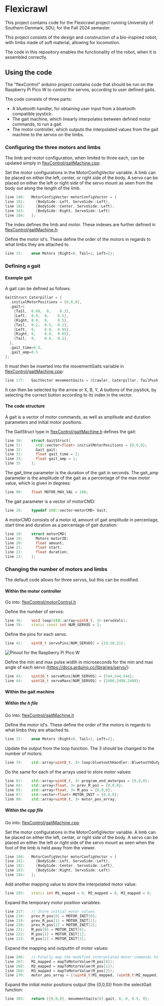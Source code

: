 # Flexicrawl

This project contains code for the Flexicrawl project running University of Southern Denmark, SDU, for the Fall 2024 semester.

This project consists of the design and construction of a bio-inspired robot, with limbs made of soft material, allowing for locomotion.

The code in this repository enables the functionality of the robot, when it is assembled correctly.

## Using the code

The "flexControl" arduino project contains code that should be run on the Raspberry Pi Pico W to control the servos, according to user defined gaits.

The code consists of three parts:

- A bluetooth handler, for obtaining user input from a bluetooth compatible joystick.
- The gait machine, which linearly interpolates between defined motor commands, to run a gait.
- The motor controller, which outputs the interpolated values from the gait machine to the servos on the limbs.

### Configuring the three motors and limbs

The limb and motor configuration, when limited to three each, can be updated simply in [flexControl/gaitMachine.cpp](flexControl/gaitMachine.cpp):

Set the motor configurations in the MotorConfigVector variable. A limb can be placed on either the left, center, or right side of the body.
A servo can be placed on either the left or right side of the servo mount as seen from the body out along the length of the limb.

```cpp
line 180:   MotorConfigVector motorConfigVector = {
line 181:     {BodySide::Left, ServoSide::Left},
line 182:     {BodySide::Center, ServoSide::Left},
line 183:     {BodySide::Right, ServoSide::Left}
line 184:   };
```

The index defines the limb and motor. These indexes are further defined in [flexControl/gaitMachine.h](flexControl/gaitMachine.h):

Define the motor id's. These define the order of the motors in regards to what limbs they are attached to.

```cpp
line 15:    enum Motors {Right=0, Tail=1, Left=2};
```

### Defining a gait

#### Example gait

A gait can be defined as follows:

```cpp
GaitStruct Caterpillar = {
  .initialMotorPositions = {0,0,0},
  .gait={
    {Tail,  0.68,  0,    0.2},
    {Left,  0.9,  0,    0.5},
    {Right, 0.9,  0,    0.5},
    {Tail,  0.2,  0.5,  0.2},
    {Left,  0,    0.8,  0.05},
    {Right, 0,    0.8,  0.05},
    {Tail,  0,    0.8,  0.2},
  },
  .gait_time=0.5,
  .gait_amp=0.5
};
```

It must then be inserted into the movementGaits variable in [flexControl/gaitMachine.cpp](flexControl/gaitMachine.cpp):

```cpp
line 177:   GaitVector movementGaits = {Crawler, Caterpillar, TailPush, BackJump};
```

It can then be selected by the arrow or X, B, Y, A buttons of the joystick, by selecting the currect button according to its index in the vector.

#### The code structure

A gait is a vector of motor commands, as well as amplitude and duration parameters and initial motor positions.

The GaitStruct type in [flexControl/gaitMachine.h](flexControl/gaitMachine.h) defines the gait:

```cpp
line 30:    struct GaitStruct{
line 31:      std::vector<float> initialMotorPositions = {0,0,0};
line 32:      Gait gait;
line 33:      float gait_time = 2;
line 34:      float gait_amp = 1;
line 35     };
```

The gait_time parameter is the duration of the gait in seconds. The gait_amp parameter is the amplitude of the gait as a percentage of the max motor value, which is given in degrees:

```cpp
line 90:    float MOTOR_MAX_VAL = 180;
```

The gait parameter is a vector of motorCMD:

```cpp
line 26:    typedef std::vector<motorCMD> Gait;
```

A motorCMD consists of a motor id, amount of gait amplitude in percentage, start time and duration as a percentage of gait duration:

```cpp
line 18:    struct motorCMD{
line 19:      Motors motorID;
line 20:      float amount;
line 21:      float start;
line 22:      float duration;
line 23:    };
```

### Changing the number of motors and limbs

The default code allows for three servos, but this can be modified.

#### Within the motor controller

Go into: [flexControl/motorControl.h](flexControl/motorControl.h)

Define the number of servos:

```cpp
line 36:    void loop(std::array<uint8_t, 3> servoVals);
line 39:    static const int NUM_SERVOS = 3;
```

Define the pins for each servo.

```cpp
line 42:    uint8_t servoPins[NUM_SERVOS] = {19,20,21};
```

![Pinout for the Raspberry Pi Pico W](https://www.raspberrypi.com/documentation/microcontrollers/images/picow-pinout.svg "Follow the pinout for the Raspberry Pi Pico W.")

Define the min and max pulse width in microseconds for the min and max angle of each servo (<https://docs.arduino.cc/libraries/servo/>):

```cpp
line 43:    uint16_t servoMins[NUM_SERVOS] = {544,544,544};
line 44:    uint16_t servoMaxs[NUM_SERVOS] = {2400,2400,2400};
```

#### Within the gait machine

##### Within the h file

Go into: [flexControl/gaitMachine.h](flexControl/gaitMachine.h)

Define the motor id's. These define the order of the motors in regards to what limbs they are attached to.

```cpp
line 15:    enum Motors {Right=0, Tail=1, Left=2};
```

Update the output from the loop function. The 3 should be changed to the number of motors:

```cpp
line 74:    std::array<uint8_t, 3> loop(bluetoothHandler::BluetoothOutput btIn);
```

Do the same for each of the arrays used to store motor values:

```cpp
line 83:    std::array<uint8_t, 3> program_end_motorpos = {0,0,0};
line 84:    std::array<float, 3> prev_M_pos = {0,0,0};
line 85:    std::array<float, 3> M_pos = {0,0,0};
line 87:    std::vector<float> MOTOR_INIT = {0,0,0};
line 98:    std::array<uint8_t, 3> motor_pos_array;
```

##### Within the cpp file

Go into: [flexControl/gaitMachine.cpp](flexControl/gaitMachine.cpp)

Set the motor configurations in the MotorConfigVector variable. A limb can be placed on either the left, center, or right side of the body.
A servo can be placed on either the left or right side of the servo mount as seen when the foot of the limb is held away from the viewer.

```cpp
line 180:   MotorConfigVector motorConfigVector = {
line 181:     {BodySide::Left, ServoSide::Left},
line 182:     {BodySide::Center, ServoSide::Left},
line 183:     {BodySide::Right, ServoSide::Left}
line 184:   };
```

Add another mapping value to store the interpolated motor value:

```cpp
line 203:   static int M1_mapped = 0, M2_mapped = 0, M3_mapped = 0;
```

Expand the temporary motor position variables:

```cpp
line 217:   // Store initial motor values
line 218:   prev_M_pos[0] = MOTOR_INIT[0];
line 219:   prev_M_pos[1] = MOTOR_INIT[1];
line 220:   prev_M_pos[2] = MOTOR_INIT[2];
line 221:   M_pos[0] = MOTOR_INIT[0];
line 222:   M_pos[1] = MOTOR_INIT[1];
line 223:   M_pos[2] = MOTOR_INIT[2];
```

Expand the mapping and outputtin of motor values:

```cpp
line 266:   // Finally map the modified interpolated motor commands to the currect motor max and min values
line 267:   M1_mapped = mapToMotorValue(M_pos[0]);
line 268:   M2_mapped = mapToMotorValue(M_pos[1]);
line 269:   M3_mapped = mapToMotorValue(M_pos[2]);
line 270:   motor_pos_array = {(uint8_t)M1_mapped, (uint8_t)M2_mapped, (uint8_t)M3_mapped};
```

Expand the initial motor positions output (the {0,0,0}) from the selectGait function:

```cpp
line 303:   return {{0,0,0}, movementGaits[0].gait, 0, 0, 0.5, 0};
```
